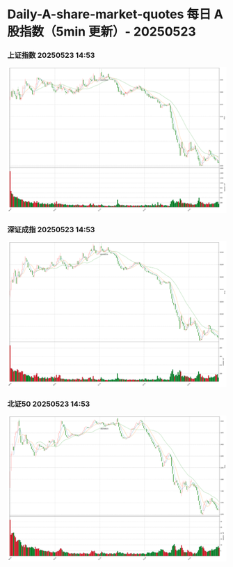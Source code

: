 
# Daily-A-share-market-quotes 每日 A 股指数（5min 更新）- 20250523

### 上证指数 20250523 14:53
![](./fig/2025/5/20250523-sh000001.png)

### 深证成指 20250523 14:53
![](./fig/2025/5/20250523-sz399001.png)

### 北证50 20250523 14:53
![](./fig/2025/5/20250523-bj899050.png)

